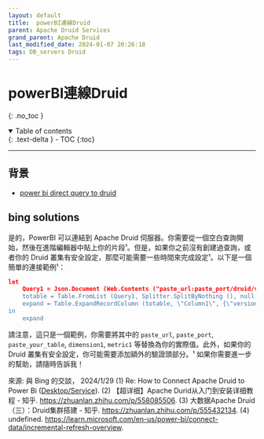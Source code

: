 ```yaml
---
layout: default
title:  powerBI連線Druid 
parent: Apache Druid Services
grand_parent: Apache Druid
last_modified_date: 2024-01-07 20:26:18
tags: DB_servers Druid
---
```


# powerBI連線Druid
{: .no_toc }

<details open markdown="block">
  <summary>
    Table of contents
  </summary>
  {: .text-delta }
- TOC
{:toc}
</details>

---

## 背景

- [power bi direct query to druid](https://community.fabric.microsoft.com/t5/Desktop/power-bi-direct-query-to-druid/td-p/1942391)

## bing solutions

是的，PowerBI 可以連結到 Apache Druid 伺服器。你需要從一個空白查詢開始，然後在進階編輯器中貼上你的片段¹。但是，如果你之前沒有創建過查詢，或者你的 Druid 叢集有安全設定，那麼可能需要一些時間來完成設定¹。以下是一個簡單的連接範例¹：

```json
let  
    Query1 = Json.Document (Web.Contents ("paste_url:paste_port/druid/v2/?pretty", [Headers= [#\"Content-Type\"=\"application/json\"], Content=Text.ToBinary ( \" { \"\"queryType\"\": \"\"groupBy\"\", \"\"dataSource\"\": \"\"paste_your_table\"\", \"\"dimensions\"\": [\"\"dimension1\"\"] , \"\"granularity\"\": \"\"all\"\", \"\"aggregations\"\": [  {  \"\"name\"\": \"\"metric1\"\",  \"\"type\"\": \"\"longSum\"\",  \"\"fieldName\"\": \"\"metric1\"\"  }  ], \"\"intervals\"\": [ \"\"2020-07-27T00:00:00.000/2020-08-03T00:00:00.000\"\" ] }   \" ) ] )),  
    totable = Table.FromList (Query1, Splitter.SplitByNothing (), null, null, ExtraValues.Error),  
    expand = Table.ExpandRecordColumn (totable, \"Column1\", {\"version\", \"timestamp\", \"event\"}, {\"Column1.version\", \"Column1.timestamp\", \"Column1.event\"}) 
in  
    expand
```

請注意，這只是一個範例，你需要將其中的 `paste_url`, `paste_port`, `paste_your_table`, `dimension1`, `metric1` 等替換為你的實際值。此外，如果你的 Druid 叢集有安全設定，你可能需要添加額外的驗證頭部分。¹ 如果你需要進一步的幫助，請隨時告訴我！

來源: 與 Bing 的交談， 2024/1/29
(1) Re: How to Connect Apache Druid to Power Bi ([Desktop/Service](https://community.fabric.microsoft.com/t5/Power-Query/How-to-Connect-Apache-Druid-to-Power-Bi-Desktop-Service/m-p/3079473)).
(2) 【超详细】Apache Durid从入门到安装详细教程 - 知乎. https://zhuanlan.zhihu.com/p/558085506.
(3) 大数据Apache Druid（三）：Druid集群搭建 - 知乎. https://zhuanlan.zhihu.com/p/555432134.
(4) undefined. https://learn.microsoft.com/en-us/power-bi/connect-data/incremental-refresh-overview.
